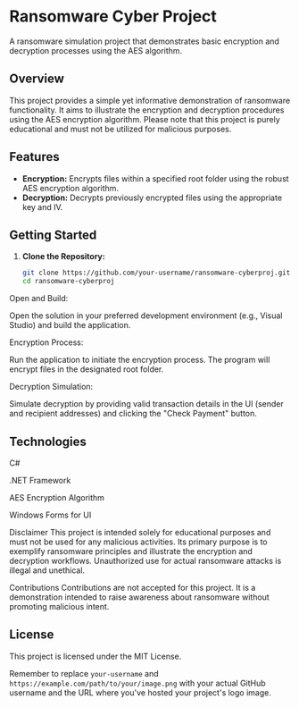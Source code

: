 # Ransomware Cyber Project

A ransomware simulation project that demonstrates basic encryption and decryption processes using the AES algorithm.

## Overview

This project provides a simple yet informative demonstration of ransomware functionality. It aims to illustrate the encryption and decryption procedures using the AES encryption algorithm. Please note that this project is purely educational and must not be utilized for malicious purposes.

## Features

- **Encryption:** Encrypts files within a specified root folder using the robust AES encryption algorithm.
- **Decryption:** Decrypts previously encrypted files using the appropriate key and IV.

## Getting Started

1. **Clone the Repository:**

   ```bash
   git clone https://github.com/your-username/ransomware-cyberproj.git
   cd ransomware-cyberproj
Open and Build:

Open the solution in your preferred development environment (e.g., Visual Studio) and build the application.

Encryption Process:

Run the application to initiate the encryption process. The program will encrypt files in the designated root folder.

Decryption Simulation:

Simulate decryption by providing valid transaction details in the UI (sender and recipient addresses) and clicking the "Check Payment" button.

## Technologies

C#

.NET Framework

AES Encryption Algorithm

Windows Forms for UI

Disclaimer
This project is intended solely for educational purposes and must not be used for any malicious activities. Its primary purpose is to exemplify ransomware principles and illustrate the encryption and decryption workflows. Unauthorized use for actual ransomware attacks is illegal and unethical.

Contributions
Contributions are not accepted for this project. It is a demonstration intended to raise awareness about ransomware without promoting malicious intent.

## License
This project is licensed under the MIT License.

Remember to replace `your-username` and `https://example.com/path/to/your/image.png` with your actual GitHub username and the URL where you've hosted your project's logo image.
